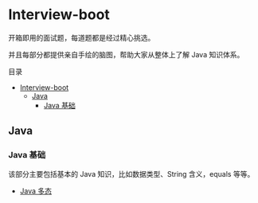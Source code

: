 # Interview-boot

开箱即用的面试题，每道题都是经过精心挑选。

并且每部分都提供亲自手绘的脑图，帮助大家从整体上了解 Java 知识体系。

目录
* [Interview-boot](#interview-boot)
   * [Java](#java)
      * [Java 基础](#java-基础)

## Java



### Java 基础

该部分主要包括基本的 Java 知识，比如数据类型、String 含义，equals 等等。



- [Java 多态]()

